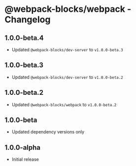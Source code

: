 # @webpack-blocks/webpack - Changelog

## 1.0.0-beta.4

- Updated `@webpack-blocks/dev-server` to `v1.0.0-beta.3`

## 1.0.0-beta.3

- Updated `@webpack-blocks/dev-server` to `v1.0.0-beta.2`

## 1.0.0-beta.2

- Updated `@webpack-blocks/webpack` to `v1.0.0-beta.2`

## 1.0.0-beta

- Updated dependency versions only

## 1.0.0-alpha

- Initial release
